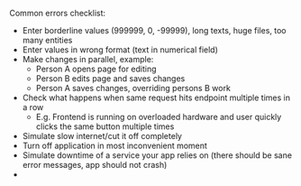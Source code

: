Common errors checklist:
* Enter borderline values (999999, 0, -99999), long texts, huge files, too many entities
* Enter values in wrong format (text in numerical field)
* Make changes in parallel, example:
    * Person A opens page for editing
    * Person B edits page and saves changes
    * Person A saves changes, overriding persons B work
* Check what happens when same request hits endpoint multiple times in a row 
    * E.g. Frontend is running on overloaded hardware and user quickly clicks the same button multiple times
* Simulate slow internet/cut it off completely
* Turn off application in most inconvenient moment
* Simulate downtime of a service your app relies on (there should be sane error messages, app should not crash)
* 
